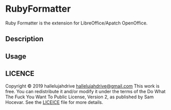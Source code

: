 # RubyFormatter
Ruby Formatter is the extension for LibreOffice/Apatch OpenOffice.

## Description

## Usage

## LICENCE
Copyright © 2019 hallelujahdrive <hallelujahdrive@gmail.com>
This work is free. You can redistribute it and/or modify it under the
terms of the Do What The Fuck You Want To Public License, Version 2,
as published by Sam Hocevar. See the [LICEICE](/LICENCE) file for more details.